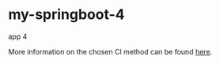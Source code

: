 # my-springboot-4

app 4

More information on the chosen CI method can be found [here](https://github.com/ghrhdh1/my-springboot-4/blob/main/CI.md).
